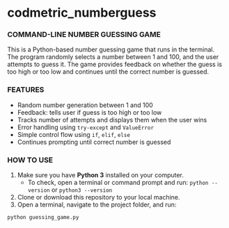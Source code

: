 # codmetric_numberguess
### COMMAND-LINE NUMBER GUESSING GAME

This is a Python-based number guessing game that runs in the terminal. The program randomly selects a number between 1 and 100, and the user attempts to guess it. The game provides feedback on whether the guess is too high or too low and continues until the correct number is guessed.

### FEATURES

- Random number generation between 1 and 100
- Feedback: tells user if guess is too high or too low
- Tracks number of attempts and displays them when the user wins
- Error handling using `try-except` and `ValueError`
- Simple control flow using `if`, `elif`, `else`
- Continues prompting until correct number is guessed

### HOW TO USE

1. Make sure you have **Python 3** installed on your computer.
   - To check, open a terminal or command prompt and run: `python --version` or `python3 --version`
2. Clone or download this repository to your local machine.
3. Open a terminal, navigate to the project folder, and run:

```bash
python guessing_game.py
